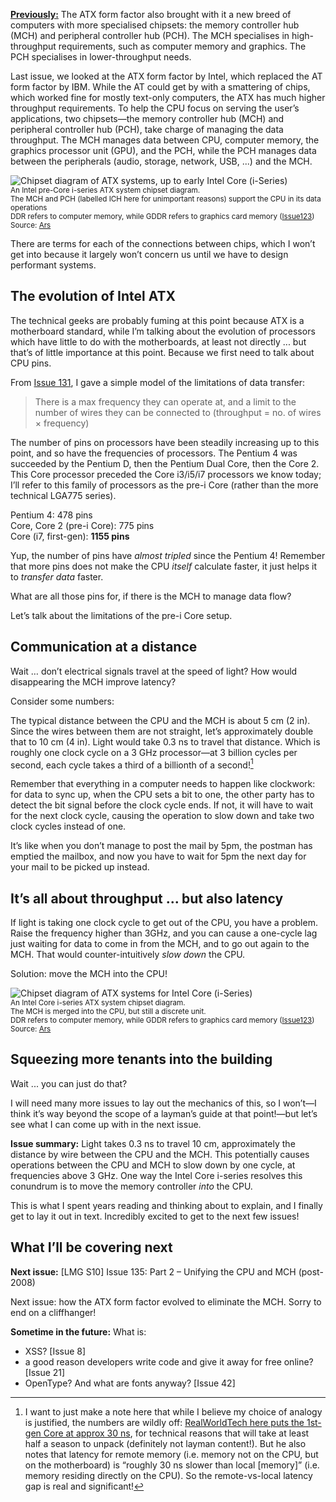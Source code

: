 [**Previously:**](https://buttondown.email/laymansguide/archive/) The ATX form factor also brought with it a new breed of computers with more specialised chipsets: the memory controller hub (MCH) and peripheral controller hub (PCH). The MCH specialises in high-throughput requirements, such as computer memory and graphics. The PCH specialises in lower-throughput needs.

Last issue, we looked at the ATX form factor by Intel, which replaced the AT form factor by IBM. While the AT could get by with a smattering of chips, which worked fine for mostly text-only computers, the ATX has much higher throughput requirements. To help the CPU focus on serving the user’s applications, two chipsets—the memory controller hub (MCH) and peripheral controller hub (PCH), take charge of managing the data throughput. The MCH manages data between CPU, computer memory, the graphics processor unit (GPU), and the PCH, while the PCH manages data between the peripherals (audio, storage, network, USB, ...) and the MCH.

![Chipset diagram of ATX systems, up to early Intel Core (i-Series)](https://raw.githubusercontent.com/ngjunsiang/laymansguide/release/season11/issue134/issue134_01.gif)<br />
<small>An Intel pre-Core i-series ATX system chipset diagram.<br />The MCH and PCH (labelled ICH here for unimportant reasons) support the CPU in its data operations<br />DDR refers to computer memory, while GDDR refers to graphics card memory ([Issue123](https://buttondown.email/laymansguide/archive/lmg-s10-issue-123-graphics-cards-the-pixel-factory/))<br />Source: [Ars](https://arstechnica.com/gadgets/2009/09/intel-launches-all-new-pc-architecture-with-core-i5i7-cpus/)</small>

There are terms for each of the connections between chips, which I won’t get into because it largely won’t concern us until we have to design performant systems.

## The evolution of Intel ATX

The technical geeks are probably fuming at this point because ATX is a motherboard standard, while I’m talking about the evolution of processors which have little to do with the motherboards, at least not directly ... but that’s of little importance at this point. Because we first need to talk about CPU pins.

From [Issue 131](https://buttondown.email/laymansguide/archive/lmg-s11-issue-131-what-do-early-cpus-and-startup/), I gave a simple model of the limitations of data transfer:

> There is a max frequency they can operate at, and a limit to the number of wires they can be connected to (throughput = no. of wires × frequency)

The number of pins on processors have been steadily increasing up to this point, and so have the frequencies of processors. The Pentium 4 was succeeded by the Pentium D, then the Pentium Dual Core, then the Core 2. This Core processor preceded the Core i3/i5/i7 processors we know today; I’ll refer to this family of processors as the pre-i Core (rather than the more technical LGA775 series).

Pentium 4: 478 pins  
Core, Core 2 (pre-i Core): 775 pins  
Core (i7, first-gen): **1155 pins**

Yup, the number of pins have *almost tripled* since the Pentium 4! Remember that more pins does not make the CPU *itself* calculate faster, it just helps it to *transfer data* faster.

What are all those pins for, if there is the MCH to manage data flow?

Let’s talk about the limitations of the pre-i Core setup.

## Communication at a distance

Wait … don’t electrical signals travel at the speed of light? How would disappearing the MCH improve latency?

Consider some numbers:

The typical distance between the CPU and the MCH is about 5 cm (2 in). Since the wires between them are not straight, let’s approximately double that to 10 cm (4 in). Light would take 0.3 ns to travel that distance. Which is roughly one clock cycle on a 3 GHz processor—at 3 billion cycles per second, each cycle takes a third of a billionth of a second![^1]

[^1]: I want to just make a note here that while I believe my choice of analogy is justified, the numbers are wildly off: [RealWorldTech here puts the 1st-gen Core at approx 30 ns](https://www.realworldtech.com/nehalem/3/), for technical reasons that will take at least half a season to unpack (definitely not layman content!). But he also notes that latency for remote memory (i.e. memory not on the CPU, but on the motherboard) is “roughly 30 ns slower than local [memory]” (i.e. memory residing directly on the CPU). So the remote-vs-local latency gap is real and significant!

Remember that everything in a computer needs to happen like clockwork: for data to sync up, when the CPU sets a bit to one, the other party has to detect the bit signal before the clock cycle ends. If not, it will have to wait for the next clock cycle, causing the operation to slow down and take two clock cycles instead of one.

It’s like when you don’t manage to post the mail by 5pm, the postman has emptied the mailbox, and now you have to wait for 5pm the next day for your mail to be picked up instead.

## It’s all about throughput ... but also latency

If light is taking one clock cycle to get out of the CPU, you have a problem. Raise the frequency higher than 3GHz, and you can cause a one-cycle lag just waiting for data to come in from the MCH, and to go out again to the MCH. That would counter-intuitively *slow down* the CPU.

Solution: move the MCH into the CPU!

![Chipset diagram of ATX systems for Intel Core (i-Series)](https://raw.githubusercontent.com/ngjunsiang/laymansguide/release/season11/issue134/issue134_02.gif)<br />
<small>An Intel Core i-series ATX system chipset diagram.<br />The MCH is merged into the CPU, but still a discrete unit.<br />DDR refers to computer memory, while GDDR refers to graphics card memory ([Issue123](https://buttondown.email/laymansguide/archive/lmg-s10-issue-123-graphics-cards-the-pixel-factory/))<br />Source: [Ars](https://arstechnica.com/gadgets/2009/09/intel-launches-all-new-pc-architecture-with-core-i5i7-cpus/)</small>

## Squeezing more tenants into the building

Wait ... you can just do that?

I will need many more issues to lay out the mechanics of this, so I won’t—I think it’s way beyond the scope of a layman’s guide at that point!—but let’s see what I can come up with in the next issue.

**Issue summary:** Light takes 0.3 ns to travel 10 cm, approximately the distance by wire between the CPU and the MCH. This potentially causes operations between the CPU and MCH to slow down by one cycle, at frequencies above 3 GHz. One way the Intel Core i-series resolves this conundrum is to move the memory controller *into* the CPU.

This is what I spent years reading and thinking about to explain, and I finally get to lay it out in text. Incredibly excited to get to the next few issues!

## What I’ll be covering next

**Next issue:** [LMG S10] Issue 135: Part 2 – Unifying the CPU and MCH (post-2008)

Next issue: how the ATX form factor evolved to eliminate the MCH. Sorry to end on a cliffhanger!

**Sometime in the future:** What is:

- XSS? [Issue 8]
- a good reason developers write code and give it away for free online? [Issue 21]
- OpenType? And what are fonts anyway? [Issue 42]

